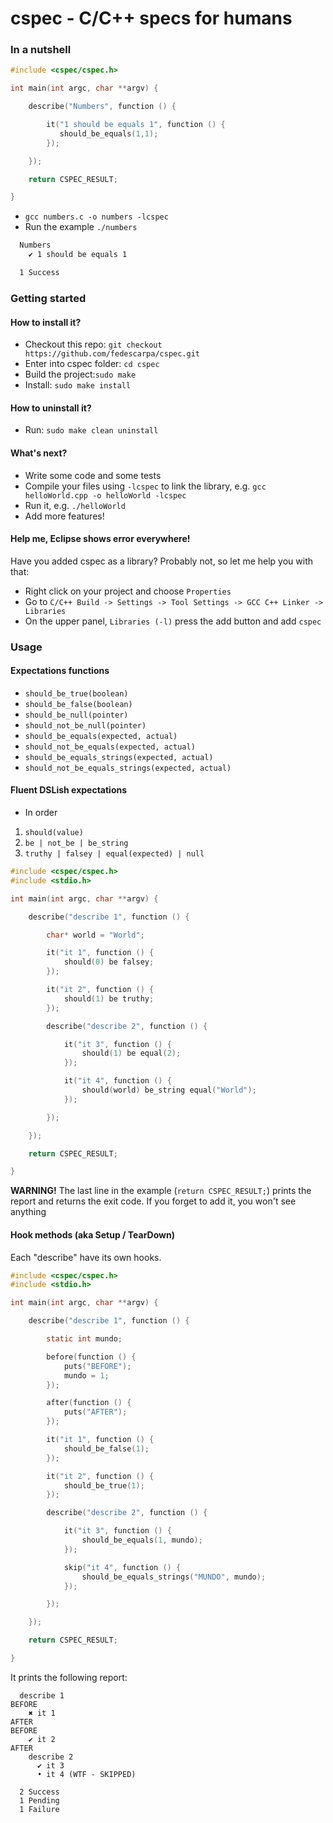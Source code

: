 cspec - C/C++ specs for humans
==============================

### In a nutshell

```c
#include <cspec/cspec.h>

int main(int argc, char **argv) {

    describe("Numbers", function () {

        it("1 should be equals 1", function () {
           should_be_equals(1,1);
        });

    });

    return CSPEC_RESULT;

}
```
* `gcc numbers.c -o numbers -lcspec`
* Run the example `./numbers`

```bash
  Numbers
    ✔ 1 should be equals 1

  1 Success
```

### Getting started

#### How to install it?
* Checkout this repo: `git checkout https://github.com/fedescarpa/cspec.git`
* Enter into cspec folder: `cd cspec`
* Build the project:`sudo make`
* Install: `sudo make install`

#### How to uninstall it?
* Run: `sudo make clean uninstall`

#### What's next?
* Write some code and some tests
* Compile your files using `-lcspec` to link the library, e.g. `gcc helloWorld.cpp -o helloWorld -lcspec`
* Run it, e.g. `./helloWorld`
* Add more features!

#### Help me, Eclipse shows error everywhere!
Have you added cspec as a library? Probably not, so let me help you with that:

* Right click on your project and choose `Properties`
* Go to `C/C++ Build -> Settings -> Tool Settings -> GCC C++ Linker -> Libraries`
* On the upper panel, `Libraries (-l)` press the add button and add `cspec`

### Usage

#### Expectations functions
* `should_be_true(boolean)`
* `should_be_false(boolean)`
* `should_be_null(pointer)`
* `should_not_be_null(pointer)`
* `should_be_equals(expected, actual)`
* `should_not_be_equals(expected, actual)`
* `should_be_equals_strings(expected, actual)`
* `should_not_be_equals_strings(expected, actual)`

#### Fluent DSLish expectations
* In order
 1. `should(value)`
 2. `be | not_be | be_string`
 3. `truthy | falsey | equal(expected) | null`

```c
#include <cspec/cspec.h>
#include <stdio.h>

int main(int argc, char **argv) {

    describe("describe 1", function () {

        char* world = "World";

        it("it 1", function () {
            should(0) be falsey;
        });

        it("it 2", function () {
            should(1) be truthy;
        });

        describe("describe 2", function () {

            it("it 3", function () {
                should(1) be equal(2);
            });

            it("it 4", function () {
                should(world) be_string equal("World");
            });

        });

    });

    return CSPEC_RESULT;

}
```

**WARNING!** The last line in the example (`return CSPEC_RESULT;`) prints the report and returns the exit code. If you forget to add it, you won't see anything

#### Hook methods (aka Setup / TearDown)
Each "describe" have its own hooks.

```c
#include <cspec/cspec.h>
#include <stdio.h>

int main(int argc, char **argv) {

    describe("describe 1", function () {

        static int mundo;

        before(function () {
            puts("BEFORE");
            mundo = 1;
        });

        after(function () {
            puts("AFTER");
        });

        it("it 1", function () {
            should_be_false(1);
        });

        it("it 2", function () {
            should_be_true(1);
        });

        describe("describe 2", function () {

            it("it 3", function () {
                should_be_equals(1, mundo);
            });

            skip("it 4", function () {
                should_be_equals_strings("MUNDO", mundo);
            });

        });

    });

    return CSPEC_RESULT;

}
```

It prints the following report:


```
  describe 1
BEFORE
    ✖ it 1
AFTER
BEFORE
    ✔ it 2
AFTER
    describe 2
      ✔ it 3
      • it 4 (WTF - SKIPPED)

  2 Success
  1 Pending
  1 Failure
```
